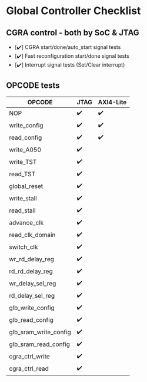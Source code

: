 # Global Controller Checklist

## CGRA control - both by SoC & JTAG
- [:heavy_check_mark:] CGRA start/done/auto_start signal tests
- [:heavy_check_mark:] Fast reconfiguration start/done signal tests
- [:heavy_check_mark:] Interrupt signal tests (Set/Clear interrupt)

## OPCODE tests
| OPCODE                | JTAG             | AXI4-Lite |
|-----------------------|------------------|-----------|
| NOP                   |:heavy_check_mark:|:heavy_check_mark:|
| write_config          |:heavy_check_mark:|:heavy_check_mark:|
| read_config           |:heavy_check_mark:|:heavy_check_mark:|
| write_A050            |:heavy_check_mark:      |           |
| write_TST             |:heavy_check_mark:      |           |
| read_TST              |:heavy_check_mark:       |           |
| global_reset          |:heavy_check_mark:       |           |
| write_stall           |:heavy_check_mark:      |           |
| read_stall            |:heavy_check_mark:      |           |
| advance_clk           |:heavy_check_mark:      |           |
| read_clk_domain       |:heavy_check_mark:       |           |
| switch_clk            |:heavy_check_mark:       |           |
| wr_rd_delay_reg       |:heavy_check_mark:      |           |
| rd_rd_delay_reg       |:heavy_check_mark:      |           |
| wr_delay_sel_reg      |:heavy_check_mark:       |           |
| rd_delay_sel_reg      |:heavy_check_mark:       |           |
| glb_write_config      |:heavy_check_mark:      |           |
| glb_read_config       |:heavy_check_mark:     |           |
| glb_sram_write_config |:heavy_check_mark:      |           |
| glb_sram_read_config  |:heavy_check_mark:       |           |
| cgra_ctrl_write       |:heavy_check_mark:      |           |
| cgra_ctrl_read        |:heavy_check_mark:      |           |
